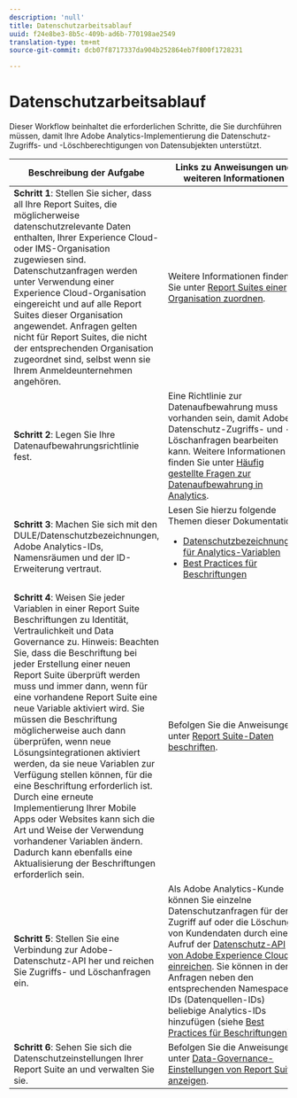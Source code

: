 ```yaml
---
description: 'null'
title: Datenschutzarbeitsablauf
uuid: f24e8be3-8b5c-409b-ad6b-770198ae2549
translation-type: tm+mt
source-git-commit: dcb07f8717337da904b252864eb7f800f1728231

---
```



# Datenschutzarbeitsablauf

Dieser Workflow beinhaltet die erforderlichen Schritte, die Sie durchführen müssen, damit Ihre Adobe Analytics-Implementierung die Datenschutz-Zugriffs- und -Löschberechtigungen von Datensubjekten unterstützt.

| Beschreibung der Aufgabe | Links zu Anweisungen und weiteren Informationen |
|--- |--- |
| **Schritt 1**: Stellen Sie sicher, dass all Ihre Report Suites, die möglicherweise datenschutzrelevante Daten enthalten, Ihrer Experience Cloud- oder IMS-Organisation zugewiesen sind.  Datenschutzanfragen werden unter Verwendung einer Experience Cloud-Organisation eingereicht und auf alle Report Suites dieser Organisation angewendet. Anfragen gelten nicht für Report Suites, die nicht der entsprechenden Organisation zugeordnet sind, selbst wenn sie Ihrem Anmeldeunternehmen angehören. | Weitere Informationen finden Sie unter [Report Suites einer Organisation zuordnen](https://docs.adobe.com/content/help/en/core-services/interface/about-core-services/report-suite-mapping.html). |
| **Schritt 2**: Legen Sie Ihre Datenaufbewahrungsrichtlinie fest. | Eine Richtlinie zur Datenaufbewahrung muss vorhanden sein, damit Adobe Datenschutz-Zugriffs- und -Löschanfragen bearbeiten kann.  Weitere Informationen finden Sie unter [Häufig gestellte Fragen zur Datenaufbewahrung in Analytics](/help/technotes/data-retention.md). |
| **Schritt 3**: Machen Sie sich mit den DULE/Datenschutzbezeichnungen, Adobe Analytics-IDs, Namensräumen und der ID-Erweiterung vertraut. | Lesen Sie hierzu folgende Themen dieser Dokumentation:<ul><li>[Datenschutzbezeichnungen für Analytics-Variablen](/help/admin/c-data-governance/gdpr-labels.md)</li><li>[Best Practices für Beschriftungen](/help/admin/c-data-governance/gdpr-analytics-ids.md)</li></ul> |
| **Schritt 4**: Weisen Sie jeder Variablen in einer Report Suite Beschriftungen zu Identität, Vertraulichkeit und Data Governance zu.  Hinweis: Beachten Sie, dass die Beschriftung bei jeder Erstellung einer neuen Report Suite überprüft werden muss und immer dann, wenn für eine vorhandene Report Suite eine neue Variable aktiviert wird. Sie müssen die Beschriftung möglicherweise auch dann überprüfen, wenn neue Lösungsintegrationen aktiviert werden, da sie neue Variablen zur Verfügung stellen können, für die eine Beschriftung erforderlich ist. Durch eine erneute Implementierung Ihrer Mobile Apps oder Websites kann sich die Art und Weise der Verwendung vorhandener Variablen ändern. Dadurch kann ebenfalls eine Aktualisierung der Beschriftungen erforderlich sein. | Befolgen Sie die Anweisungen unter [Report Suite-Daten beschriften](/help/admin/c-data-governance/gdpr-setup-reportsuite.md). |
| **Schritt 5**: Stellen Sie eine Verbindung zur Adobe-Datenschutz-API her und reichen Sie Zugriffs- und Löschanfragen ein. | Als Adobe Analytics-Kunde können Sie einzelne Datenschutzanfragen für den Zugriff auf oder die Löschung von Kundendaten durch einen Aufruf der [Datenschutz-API von Adobe Experience Cloud einreichen](https://www.adobe.io/apis/experienceplatform/gdpr.html). Sie können in den Anfragen neben den entsprechenden Namespace-IDs (Datenquellen-IDs) beliebige Analytics-IDs hinzufügen (siehe [Best Practices für Beschriftungen](/help/admin/c-data-governance/gdpr-analytics-ids.md)). |
| **Schritt 6**: Sehen Sie sich die Datenschutzeinstellungen Ihrer Report Suite an und verwalten Sie sie. | Befolgen Sie die Anweisungen unter [Data-Governance-Einstellungen von Report Suites anzeigen](/help/admin/c-data-governance/gdpr-view-settings.md). |
